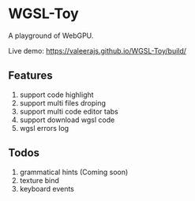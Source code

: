 # WGSL-Toy

A playground of WebGPU.

Live demo: https://valeerajs.github.io/WGSL-Toy/build/

## Features

1. support code highlight
2. support multi files droping
3. support multi code editor tabs
4. support download wgsl code
5. wgsl errors log

## Todos

1. grammatical hints (Coming soon)
2. texture bind
3. keyboard events

